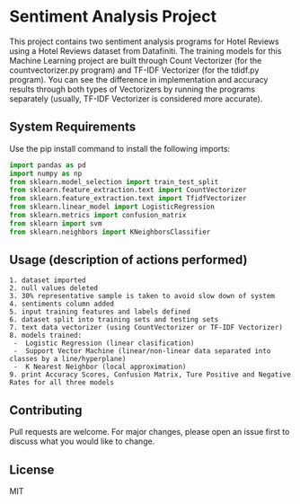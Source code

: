 # Sentiment Analysis Project
This project contains two sentiment analysis programs for Hotel Reviews using a Hotel Reviews dataset from Datafiniti. The training models for this Machine Learning project are built through Count Vectorizer (for the countvectorizer.py program) and TF-IDF Vectorizer (for the tdidf.py program). You can see the difference in implementation and accuracy results through both types of Vectorizers by running the programs separately (usually, TF-IDF Vectorizer is considered more accurate).

## System  Requirements
Use the pip install command to install the following imports:
```python
import pandas as pd
import numpy as np
from sklearn.model_selection import train_test_split
from sklearn.feature_extraction.text import CountVectorizer
from sklearn.feature_extraction.text import TfidfVectorizer
from sklearn.linear_model import LogisticRegression
from sklearn.metrics import confusion_matrix
from sklearn import svm
from sklearn.neighbors import KNeighborsClassifier
```

## Usage (description of actions performed)
```
1. dataset imported
2. null values deleted
3. 30% representative sample is taken to avoid slow down of system
4. sentiments column added
5. input training features and labels defined
6. dataset split into training sets and testing sets
7. text data vectorizer (using CountVectorizer or TF-IDF Vectorizer)
8. models trained:
 -  Logistic Regression (linear clasification)
 -  Support Vector Machine (linear/non-linear data separated into classes by a line/hyperplane)
 -  K Nearest Neighbor (local approximation)
9. print Accuracy Scores, Confusion Matrix, Ture Positive and Negative Rates for all three models

```

## Contributing
Pull requests are welcome. For major changes, please open an issue first to discuss what you would like to change.

## License
MIT
